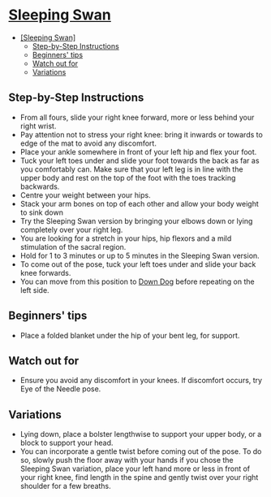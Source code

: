 # [Sleeping Swan]

<!--TOC-->

- [\[Sleeping Swan\]](#sleeping-swan)
  - [Step-by-Step Instructions](#step-by-step-instructions)
  - [Beginners' tips](#beginners-tips)
  - [Watch out for](#watch-out-for)
  - [Variations](#variations)

<!--TOC-->

## Step-by-Step Instructions

- From all fours, slide your right knee forward, more or less behind your right
  wrist.
- Pay attention not to stress your right knee: bring it inwards or towards to
  edge of the mat to avoid any discomfort.
- Place your ankle somewhere in front of your left hip and flex your foot.
- Tuck your left toes under and slide your foot towards the back as far as you
  comfortably can. Make sure that your left leg is in line with the upper body
  and rest on the top of the foot with the toes tracking backwards.
- Centre your weight between your hips.
- Stack your arm bones on top of each other and allow your body weight to sink
  down
- Try the Sleeping Swan version by bringing your elbows down or lying completely
  over your right leg.
- You are looking for a stretch in your hips, hip flexors and a mild stimulation
  of the sacral region.
- Hold for 1 to 3 minutes or up to 5 minutes in the Sleeping Swan version.
- To come out of the pose, tuck your left toes under and slide your back knee
  forwards.
- You can move from this position to [Down Dog] before repeating on the left
  side.

## Beginners' tips

- Place a folded blanket under the hip of your bent leg, for support.

## Watch out for

- ​​​​​​​​​​​​​​Ensure you avoid any discomfort in your knees. If discomfort
  occurs, try Eye of the Needle pose.

## Variations

- Lying down, place a bolster lengthwise to support your upper body, or a block
  to support your head.
- You can incorporate a gentle twist before coming out of the pose. To do so,
  slowly push the floor away with your hands if you chose the Sleeping Swan
  variation, place your left hand more or less in front of your right knee, find
  length in the spine and gently twist over your right shoulder for a few
  breaths.

[Down Dog]: https://www.ekhartyoga.com/resources/yoga-poses/downward-facing-dog-pose
[Sleeping Swan]: https://www.ekhartyoga.com/resources/yin-poses/swan-pose
